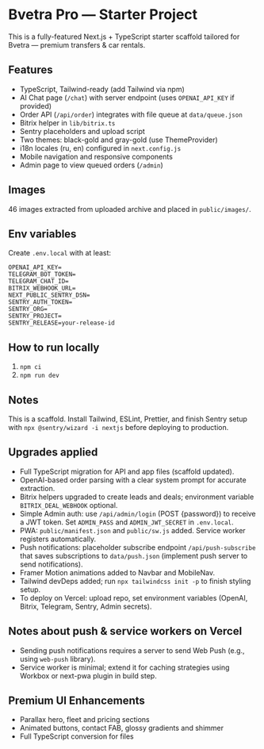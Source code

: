 # Bvetra Pro — Starter Project

This is a fully-featured Next.js + TypeScript starter scaffold tailored for Bvetra — premium transfers & car rentals.

## Features
- TypeScript, Tailwind-ready (add Tailwind via npm)
- AI Chat page (`/chat`) with server endpoint (uses `OPENAI_API_KEY` if provided)
- Order API (`/api/order`) integrates with file queue at `data/queue.json`
- Bitrix helper in `lib/bitrix.ts`
- Sentry placeholders and upload script
- Two themes: black-gold and gray-gold (use ThemeProvider)
- i18n locales (ru, en) configured in `next.config.js`
- Mobile navigation and responsive components
- Admin page to view queued orders (`/admin`)

## Images
46 images extracted from uploaded archive and placed in `public/images/`.

## Env variables
Create `.env.local` with at least:
```
OPENAI_API_KEY=
TELEGRAM_BOT_TOKEN=
TELEGRAM_CHAT_ID=
BITRIX_WEBHOOK_URL=
NEXT_PUBLIC_SENTRY_DSN=
SENTRY_AUTH_TOKEN=
SENTRY_ORG=
SENTRY_PROJECT=
SENTRY_RELEASE=your-release-id
```

## How to run locally
1. `npm ci`
2. `npm run dev`

## Notes
This is a scaffold. Install Tailwind, ESLint, Prettier, and finish Sentry setup with `npx @sentry/wizard -i nextjs` before deploying to production.


## Upgrades applied
- Full TypeScript migration for API and app files (scaffold updated).
- OpenAI-based order parsing with a clear system prompt for accurate extraction.
- Bitrix helpers upgraded to create leads and deals; environment variable `BITRIX_DEAL_WEBHOOK` optional.
- Simple Admin auth: use `/api/admin/login` (POST {password}) to receive a JWT token. Set `ADMIN_PASS` and `ADMIN_JWT_SECRET` in `.env.local`.
- PWA: `public/manifest.json` and `public/sw.js` added. Service worker registers automatically.
- Push notifications: placeholder subscribe endpoint `/api/push-subscribe` that saves subscriptions to `data/push.json` (implement push server to send notifications).
- Framer Motion animations added to Navbar and MobileNav.
- Tailwind devDeps added; run `npx tailwindcss init -p` to finish styling setup.
- To deploy on Vercel: upload repo, set environment variables (OpenAI, Bitrix, Telegram, Sentry, Admin secrets).

## Notes about push & service workers on Vercel
- Sending push notifications requires a server to send Web Push (e.g., using `web-push` library).
- Service worker is minimal; extend it for caching strategies using Workbox or next-pwa plugin in build step.


## Premium UI Enhancements
- Parallax hero, fleet and pricing sections
- Animated buttons, contact FAB, glossy gradients and shimmer
- Full TypeScript conversion for files
